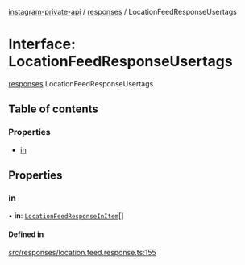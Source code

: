 [instagram-private-api](../../README.md) / [responses](../../modules/responses.md) / LocationFeedResponseUsertags

# Interface: LocationFeedResponseUsertags

[responses](../../modules/responses.md).LocationFeedResponseUsertags

## Table of contents

### Properties

- [in](LocationFeedResponseUsertags.md#in)

## Properties

### in

• **in**: [`LocationFeedResponseInItem`](LocationFeedResponseInItem.md)[]

#### Defined in

[src/responses/location.feed.response.ts:155](https://github.com/Nerixyz/instagram-private-api/blob/4971f34/src/responses/location.feed.response.ts#L155)
